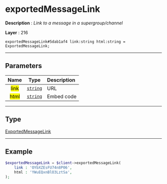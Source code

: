 # exportedMessageLink

**Description** : *Link to a message in a supergroup/channel*

**Layer** : 216

```tl
exportedMessageLink#5dab1af4 link:string html:string = ExportedMessageLink;
```

---

## Parameters

| Name | Type | Description |
| :---: | :---: | :--- |
| <mark>link</mark> | [`string`](type/string) | URL |
| <mark>html</mark> | [`string`](type/string) | Embed code |

---

## Type

[ExportedMessageLink](type/ExportedMessageLink)

---

## Example

```php
$exportedMessageLink = $client->exportedMessageLink(
	link : 'OYbXZEsFU74n8P06',
	html : 'YWuEQxnBlO3LztSa',
);
```
